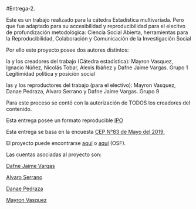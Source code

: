 #Entrega-2. 

Este es un trabajo realizado para la cátedra Estadística multivariada. Pero que fue adaptado para su accesibilidad y reproducibilidad para el elecitvo de profundización metodológica: Ciencia Social Abierta, herramientas para la Reproducibilidad, Colaboración y Comunicación de la Investigación Social

Por ello este proyecto posee dos autores distintos:

la y los creadores del trabajo (Cátedra estadística): Mayron Vasquez, Ignacio Núñez, Nicolás Tobar, Alexis Ibáñez y Dafne Jaime Vargas. Grupo 1 Legitimidad política y posición social

las y los reproductores del trabajo (para el electivo): Mayron Vasquez, Danae Pedraza, Alvaro Serrano y Dafne Jaime Vargas. Grupo 9

Para este proceso se contó con la autorización de TODOS los creadores del contenido.

Esta entrega posee un formato reproducible [IPO](https://juancarloscastillo.github.io/ipo/)


Esta entrega se basa en la encuesta [CEP N°83 de Mayo del 2019.](https://www.cepchile.cl/cep/encuestas-cep/encuestas-2009-2018/estudio-nacional-de-opinion-publica-mayo-2019)

El proyecto puede encontrarse [aquí]( https://dafne-jaime-vargas.github.io/Entrega-2/) o [aquí](https://osf.io/796bf/) (OSF).

Las cuentas asociadas al proyecto son:

[Dafne Jaime Vargas](https://github.com/Dafne-Jaime-Vargas/Entrega-2)

[Alvaro Serrano](https://github.com/SrManiu)

[Danae Pedraza](https://github.com/danae666)

[Mayron Vasquez](https://github.com/mayronvasquez)

